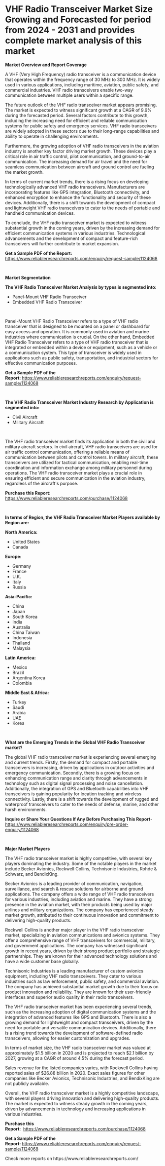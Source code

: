 <p><h1>VHF Radio Transceiver Market Size Growing and Forecasted for period from 2024 - 2031 and provides complete market analysis of this market</h1></p><p><strong>Market Overview and Report Coverage</strong></p>
<p><p>A VHF (Very High Frequency) radio transceiver is a communication device that operates within the frequency range of 30 MHz to 300 MHz. It is widely used in various applications, including maritime, aviation, public safety, and commercial industries. VHF radio transceivers enable two-way communication between multiple users within a specific range.</p><p>The future outlook of the VHF radio transceiver market appears promising. The market is expected to witness significant growth at a CAGR of 9.6% during the forecasted period. Several factors contribute to this growth, including the increasing need for efficient and reliable communication systems for public safety and emergency services. VHF radio transceivers are widely adopted in these sectors due to their long-range capabilities and ability to operate in challenging environments.</p><p>Furthermore, the growing adoption of VHF radio transceivers in the aviation industry is another key factor driving market growth. These devices play a critical role in air traffic control, pilot communication, and ground-to-air communication. The increasing demand for air travel and the need for seamless communication between aircraft and ground control are fueling the market growth.</p><p>In terms of current market trends, there is a rising focus on developing technologically advanced VHF radio transceivers. Manufacturers are incorporating features like GPS integration, Bluetooth connectivity, and enhanced encryption to enhance the functionality and security of these devices. Additionally, there is a shift towards the development of compact and lightweight VHF radio transceivers to cater to the needs of portable and handheld communication devices.</p><p>To conclude, the VHF radio transceiver market is expected to witness substantial growth in the coming years, driven by the increasing demand for efficient communication systems in various industries. Technological advancements and the development of compact and feature-rich transceivers will further contribute to market expansion.</p></p>
<p><strong>Get a Sample PDF of the Report:</strong> <a href="https://www.reliableresearchreports.com/enquiry/request-sample/1124068">https://www.reliableresearchreports.com/enquiry/request-sample/1124068</a></p>
<p>&nbsp;</p>
<p><strong>Market Segmentation</strong></p>
<p><strong>The VHF Radio Transceiver Market Analysis by types is segmented into:</strong></p>
<p><ul><li>Panel-Mount VHF Radio Transceiver</li><li>Embedded VHF Radio Transceiver</li></ul></p>
<p>&nbsp;</p>
<p><p>Panel-Mount VHF Radio Transceiver refers to a type of VHF radio transceiver that is designed to be mounted on a panel or dashboard for easy access and operation. It is commonly used in aviation and marine industries where communication is crucial. On the other hand, Embedded VHF Radio Transceiver refers to a type of VHF radio transceiver that is integrated or embedded within a device or equipment, such as a vehicle or a communication system. This type of transceiver is widely used in applications such as public safety, transportation, and industrial sectors for effective communication purposes.</p></p>
<p><strong>Get a Sample PDF of the Report:</strong>&nbsp;<a href="https://www.reliableresearchreports.com/enquiry/request-sample/1124068">https://www.reliableresearchreports.com/enquiry/request-sample/1124068</a></p>
<p>&nbsp;</p>
<p><strong>The VHF Radio Transceiver Market Industry Research by Application is segmented into:</strong></p>
<p><ul><li>Civil Aircraft</li><li>Military Aircraft</li></ul></p>
<p>&nbsp;</p>
<p><p>The VHF radio transceiver market finds its application in both the civil and military aircraft sectors. In civil aircraft, VHF radio transceivers are used for air traffic control communication, offering a reliable means of communication between pilots and control towers. In military aircraft, these transceivers are utilized for tactical communication, enabling real-time coordination and information exchange among military personnel during operations. The VHF radio transceiver market plays a crucial role in ensuring efficient and secure communication in the aviation industry, regardless of the aircraft's purpose.</p></p>
<p><strong>Purchase this Report:</strong>&nbsp; <a href="https://www.reliableresearchreports.com/purchase/1124068">https://www.reliableresearchreports.com/purchase/1124068</a></p>
<p>&nbsp;</p>
<p><strong>In terms of Region, the VHF Radio Transceiver Market Players available by Region are:</strong></p>
<p>
    <p> <strong> North America: </strong>
        <ul>
            <li>United States</li>
            <li>Canada</li>
        </ul>
        </p> 
    <p> <strong> Europe: </strong>
        <ul>
            <li>Germany</li>
            <li>France</li>
            <li>U.K.</li>
            <li>Italy</li>
            <li>Russia</li>
        </ul>
        </p> 
    <p> <strong> Asia-Pacific: </strong>
        <ul>
            <li>China</li>
            <li>Japan</li>
            <li>South Korea</li>
            <li>India</li>
            <li>Australia</li>
            <li>China Taiwan</li>
            <li>Indonesia</li>
            <li>Thailand</li>
            <li>Malaysia</li>
        </ul>
        </p> 
    <p> <strong> Latin America: </strong>
        <ul>
            <li>Mexico</li>
            <li>Brazil</li>
            <li>Argentina Korea</li>
            <li>Colombia</li>
        </ul>
        </p> 
    <p> <strong> Middle East & Africa: </strong>
        <ul>
            <li>Turkey</li>
            <li>Saudi</li>
            <li>Arabia</li>
            <li>UAE</li>
            <li>Korea</li>
        </ul>
    </p>
    </p>
<p>&nbsp;</p>
<p><strong>What are the Emerging Trends in the Global VHF Radio Transceiver market?</strong></p>
<p><p>The global VHF radio transceiver market is experiencing several emerging and current trends. Firstly, the demand for compact and portable transceivers is increasing, driven by applications in outdoor activities and emergency communication. Secondly, there is a growing focus on enhancing communication range and clarity through advancements in technology such as digital signal processing and noise cancellation. Additionally, the integration of GPS and Bluetooth capabilities into VHF transceivers is gaining popularity for location tracking and wireless connectivity. Lastly, there is a shift towards the development of rugged and waterproof transceivers to cater to the needs of defense, marine, and other harsh environments.</p></p>
<p><strong>Inquire or Share Your Questions If Any Before Purchasing This Report</strong>- <a href="https://www.reliableresearchreports.com/enquiry/pre-order-enquiry/1124068">https://www.reliableresearchreports.com/enquiry/pre-order-enquiry/1124068</a></p>
<p>&nbsp;</p>
<p><strong>Major Market Players</strong></p>
<p><p>The VHF radio transceiver market is highly competitive, with several key players dominating the industry. Some of the notable players in the market include Becker Avionics, Rockwell Collins, Technisonic Industries, Rohde & Schwarz, and BendixKing. </p><p>Becker Avionics is a leading provider of communication, navigation, surveillance, and search & rescue solutions for airborne and ground applications. The company offers a wide range of VHF radio transceivers for various industries, including aviation and marine. They have a strong presence in the aviation market, with their products being used by major airlines and military organizations. The company has experienced steady market growth, attributed to their continuous innovation and commitment to delivering high-quality products. </p><p>Rockwell Collins is another major player in the VHF radio transceiver market, specializing in aviation communications and avionics systems. They offer a comprehensive range of VHF transceivers for commercial, military, and government applications. The company has witnessed significant growth in recent years, driven by their strong product portfolio and strategic partnerships. They are known for their advanced technology solutions and have a wide customer base globally.</p><p>Technisonic Industries is a leading manufacturer of custom avionics equipment, including VHF radio transceivers. They cater to various industries such as law enforcement, public safety, and commercial aviation. The company has achieved substantial market growth due to their focus on product innovation and reliability. They are known for their user-friendly interfaces and superior audio quality in their radio transceivers.</p><p>The VHF radio transceiver market has been experiencing several trends, such as the increasing adoption of digital communication systems and the integration of advanced features like GPS and Bluetooth. There is also a growing demand for lightweight and compact transceivers, driven by the need for portable and versatile communication devices. Additionally, there is a rising trend towards the development of software-defined radio transceivers, allowing for easier customization and upgrades.</p><p>In terms of market size, the VHF radio transceiver market was valued at approximately $1.5 billion in 2020 and is projected to reach $2.1 billion by 2027, growing at a CAGR of around 4.5% during the forecast period.</p><p>Sales revenue for the listed companies varies, with Rockwell Collins having reported sales of $26.88 billion in 2020. Exact sales figures for other companies like Becker Avionics, Technisonic Industries, and BendixKing are not publicly available.</p><p>Overall, the VHF radio transceiver market is a highly competitive landscape, with several players driving innovation and delivering high-quality products. The market is expected to witness steady growth in the coming years, driven by advancements in technology and increasing applications in various industries.</p></p>
<p><strong>Purchase this Report:</strong>&nbsp;&nbsp;<a href="https://www.reliableresearchreports.com/purchase/1124068">https://www.reliableresearchreports.com/purchase/1124068</a></p>
<p></p>
<p><strong>Get a Sample PDF of the Report:</strong>&nbsp;<a href="https://www.reliableresearchreports.com/enquiry/request-sample/1124068">https://www.reliableresearchreports.com/enquiry/request-sample/1124068</a></p>
<p>Check more reports on https://www.reliableresearchreports.com/</p>